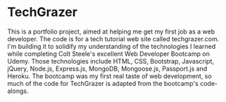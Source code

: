 # TechGrazer

This is a portfolio project, aimed at helping me get my first job as a web developer. The code is for a tech tutorial web site called techgrazer.com. I'm building it to solidify my understanding of the technologies I learned while completing Colt Steele's excellent Web Developer Bootcamp on Udemy. Those technologies include HTML, CSS, Bootstrap, Javascript, jQuery, Node.js, Express.js, MongoDB, Mongoose.js, Passport.js and Heroku. The bootcamp was my first real taste of web development, so much of the code for TechGrazer is adapted from the bootcamp's code-alongs.
